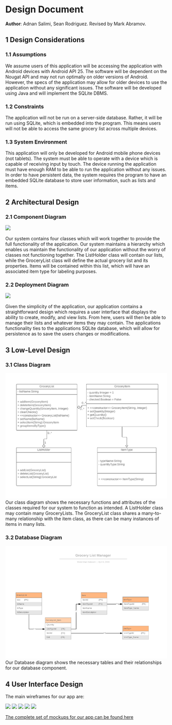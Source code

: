 # Design Document

**Author**: Adnan Salimi, Sean Rodriguez. Revised by Mark Abramov.

## 1 Design Considerations

### 1.1 Assumptions

We assume users of this application will be accessing the application with Android devices with Android API 25. The software will be dependent on the Nougat API and may not run optimally on older versions of Android. However, the specs of the application may allow for older devices to use the application without any significant issues. The software will be developed using Java and will implement the SQLite DBMS.

### 1.2 Constraints

The application will not be run on a server-side database. Rather, it will be run using SQLite, which is embedded into the program. This means users will not be able to access the same grocery list across multiple devices.

### 1.3 System Environment

This application will only be developed for Android mobile phone devices (not tablets). The system must be able to operate with a device which is capable of receiving input by touch. The device running the application must have enough RAM to be able to run the application without any issues. In order to have persistent data, the system requires the program to have an embedded SQLite database to store user information, such as lists and items. 

## 2 Architectural Design

### 2.1 Component Diagram

![](https://github.com/qc-se-spring2019/370Spring19Team2/blob/master/GroupProject/Docs/Diagrams/Component_diagram.png)

Our system contains four classes which will work together to provide the full functionality of the application. Our system maintains a hierarchy which enables us maintain the functionality of our application without the worry of classes not functioning together. The ListHolder class will contain our lists, while the GroceryList class will define the actual grocery list and its properties. Items will be contained within this list, which will have an associated item type for labeling purposes.

### 2.2 Deployment Diagram

![](https://github.com/qc-se-spring2019/370Spring19Team2/blob/master/GroupProject/Docs/Diagrams/Deployment_Diagram.png)

Given the simplicity of the application, our application contains a straightforward design which requires a user interface that displays the ability to create, modify, and view lists. From here, users will then be able to manage their lists and whatever items they may contain. The applications functionality ties to the applications SQLite database, which will allow for persistence as to save the users changes or modifications.

## 3 Low-Level Design

### 3.1 Class Diagram

![](../Design-Team/design-team.png)
Our class diagram shows the necessary functions and attributes of the classes required for our system to function as intended. A ListHolder class may contain many GroceryLists. The GroceryList class shares a many-to-many relationship with the item class, as there can be many instances of items in many lists. 

### 3.2 Database Diagram
![](../Docs/Diagrams/DB_UML.PNG)
Our Database diagram shows the necessary tables and their relationships for our database component.

## 4 User Interface Design
The main wireframes for our app are:

![](https://github.com/qc-se-spring2019/370Spring19Team2/blob/master/GroupProject/Docs/Diagrams/Mockup/Launcher.jpg)
![](https://github.com/qc-se-spring2019/370Spring19Team2/blob/master/GroupProject/Docs/Diagrams/Mockup/List%20Contents.jpg)
![](https://github.com/qc-se-spring2019/370Spring19Team2/blob/master/GroupProject/Docs/Diagrams/Mockup/Creating%20a%20List.jpg)
![](https://github.com/qc-se-spring2019/370Spring19Team2/blob/master/GroupProject/Docs/Diagrams/Mockup/Search%20for%20Item.jpg)
![](https://github.com/qc-se-spring2019/370Spring19Team2/blob/master/GroupProject/Docs/Diagrams/Mockup/New%20Item.jpg)

[The complete set of mockups for our app can be found here](https://github.com/qc-se-spring2019/370Spring19Team2/tree/master/GroupProject/Docs/Diagrams/Mockup)

